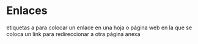 # Enlaces
etiquetas a para colocar un enlace en una hoja o página web en la que se coloca un link para redireccionar a otra página anexa
